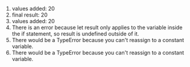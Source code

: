 1. values added: 20
2. final result: 20
3. values added: 20
4. There is an error because let result only applies to the variable inside the if statement, so result is undefined outside of it.
5. There would be a TypeError because you can't reassign to a constant variable.
6. There would be a TypeError because you can't reassign to a constant variable.
